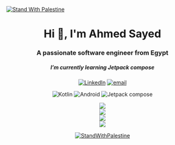 [![Stand With Palestine](https://raw.githubusercontent.com/TheBSD/StandWithPalestine/main/banner-no-action.svg)](https://thebsd.github.io/StandWithPalestine)

<h1 align="center">Hi 👋, I'm Ahmed Sayed</h1>
<h3 align="center">A passionate software engineer from Egypt</h3>
<h5 align="center"> I’m currently learning Jetpack compose</h3>


<div align="center">

  
[![LinkedIn](https://img.shields.io/badge/LinkedIn-%230077B5.svg?logo=linkedin&logoColor=white)](https:/linkedin.com/ahmedsayed95/) 
[![email](https://img.shields.io/badge/Email-D14836?logo=gmail&logoColor=white)](mailto:ahmedsayed0895@gmail.com) 
  
![Kotlin](https://img.shields.io/badge/Kotlin-0095D5?&style=for-the-badge&logo=kotlin&logoColor=white)
![Android](https://img.shields.io/badge/Android-3DDC84?style=for-the-badge&logo=android&logoColor=white)
![Jetpack compose](https://img.shields.io/badge/Jetpack%20Compose-4285F4?style=for-the-badge&logo=Jetpack%20Compose&logoColor=white)






</div>

<div align="center">
  
![](https://github-readme-stats.vercel.app/api/top-langs/?username=Ahmedsayed0895&theme=date_night&hide_border=false&include_all_commits=true&count_private=true&layout=compact)<br/>
![](https://github-readme-stats.vercel.app/api?username=Ahmedsayed0895&theme=date_night&hide_border=false&include_all_commits=true&count_private=true)<br/>
![](https://nirzak-streak-stats.vercel.app/?user=Ahmedsayed0895&theme=date_night&hide_border=false)<br/>
![](https://github-contributor-stats.vercel.app/api?username=Ahmedsayed0895&theme=date_night&hide&combine_all_yearly_contributions=true)

[![StandWithPalestine](https://raw.githubusercontent.com/TheBSD/StandWithPalestine/main/badges/StandWithPalestine.svg)](https://github.com/TheBSD/StandWithPalestine/blob/main/docs/README.md)

</div>


